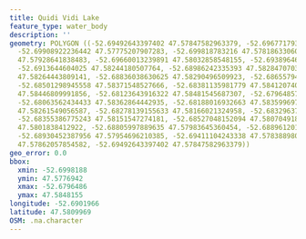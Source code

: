 ```yaml
---
title: Quidi Vidi Lake
feature_type: water_body
description: ''
geometry: POLYGON ((-52.69492643397402 47.57847582963379, -52.69677179377521 47.57769417859598,
  -52.69908922236442 47.57775207907283, -52.699818783216 47.57818633060982, -52.6995183758061
  47.57928641838483, -52.69660013239891 47.58032858548155, -52.69389646571165 47.58142862824494,
  -52.6913644604025 47.58244180507764, -52.68986242335393 47.58284707032086, -52.6898195080103
  47.58264443809141, -52.68836038630625 47.58290496509923, -52.68655794184868 47.58359969744804,
  -52.68501298945558 47.58371548527666, -52.68381135981779 47.58412074065908, -52.682910137589
  47.58446809991856, -52.68123643916322 47.58481545687307, -52.67964857142739 47.58388916653909,
  -52.68063562434433 47.58362864442935, -52.68188016932663 47.58359969744804, -52.68325346034253
  47.58261549056587, -52.68278139155633 47.58166021324958, -52.68329637568706 47.58139968004711,
  -52.68355386775243 47.58151547274181, -52.68527048152094 47.5807049185018, -52.68655794184868
  47.5801838412922, -52.68805997889635 47.57983645360454, -52.68896120112514 47.57995224975613,
  -52.68930452387956 47.57954696210385, -52.69411104243338 47.57838898009474, -52.6944543651869
  47.57862057854582, -52.69492643397402 47.57847582963379))
geo_error: 0.0
bbox:
  xmin: -52.6998188
  ymin: 47.5776942
  xmax: -52.6796486
  ymax: 47.5848155
longitude: -52.6901966
latitude: 47.5809969
OSM: .na.character
---
```

